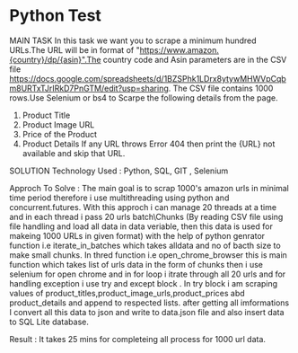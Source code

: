 # Python Test
MAIN TASK
In this task we want you to scrape a minimum hundred URLs.The URL will be in format of "https://www.amazon.{country}/dp/{asin}".The country code and Asin parameters are in the CSV file https://docs.google.com/spreadsheets/d/1BZSPhk1LDrx8ytywMHWVpCqbm8URTxTJrIRkD7PnGTM/edit?usp=sharing. The CSV file contains 1000 rows.Use Selenium or bs4 to Scarpe the following details from the page.
1. Product Title
2. Product Image URL
3. Price of the Product
4. Product Details
If any URL throws Error 404 then print the {URL} not available and skip that URL.

SOLUTION
Technology Used : Python, SQL, GIT , Selenium

Approch To Solve : The main goal is to scrap 1000's amazon urls in minimal time period therefore i use multithreading using python and concurrent.futures. With this approch i can manage 20 threads at a time and in each thread i pass 20 urls batch\Chunks (By reading CSV file using file handling and load all data in data veriable, then this data is used for makeing 1000 URLs in given format) with the help of python genrator function i.e iterate_in_batches which takes alldata and no of bacth size to make small chunks. In thred function i.e open_chrome_browser this is main function which takes list of urls data in the form of chunks then i use selenium for open chrome and in for loop i itrate through all 20 urls and for handling exception i use try and except block . In try block i am scraping values of product_titles,product_image_urls,product_prices abd product_details and append to respected lists. after getting all imformations I convert all this data to json and write to data.json file and also insert data to SQL Lite database.

Result : It takes 25 mins for completeing all process for 1000 url data.
